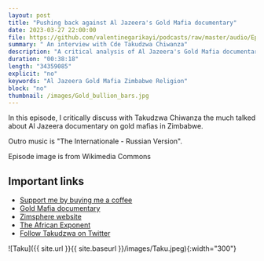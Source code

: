 ```yaml
---
layout: post
title: "Pushing back against Al Jazeera's Gold Mafia documentary"
date: 2023-03-27 22:00:00
file: https://github.com/valentinegarikayi/podcasts/raw/master/audio/Ep_07_2023_Chiwanza.mp3
summary: " An interview with Cde Takudzwa Chiwanza"
description: "A critical analysis of Al Jazeera's Gold Mafia documentary"
duration: "00:38:18"
length: "34359085"
explicit: "no"
keywords: "Al Jazeera Gold Mafia Zimbabwe Religion"
block: "no"
thumbnail: /images/Gold_bullion_bars.jpg
---
```


In this episode, I critically discuss with Takudzwa Chiwanza the much talked about Al Jazeera documentary on gold mafias in Zimbabwe.

Outro music is "The Internationale - Russian Version".

Episode image is from Wikimedia Commons


<!--more-->

## Important links
* [Support me by buying me a coffee](https://www.buymeacoffee.com/frangarika7)
* [Gold Mafia documentary](https://www.youtube.com/watch?v=evWEuVR1XIs)
* [Zimsphere website](http://www.zimsphere.co.zw/)
* [The African Exponent](https://www.africanexponent.com/)
* [Follow Takudzwa on Twitter](https://twitter.com/HillaryTakudzwa)

![Taku]({{ site.url }}{{ site.baseurl }}/images/Taku.jpeg){:width="300"}

<!-- Google tag (gtag.js) -->
<script async src="https://www.googletagmanager.com/gtag/js?id=G-02DTBF3N7T"></script>
<script>
  window.dataLayer = window.dataLayer || [];
  function gtag(){dataLayer.push(arguments);}
  gtag('js', new Date());

  gtag('config', 'G-02DTBF3N7T');
</script>
